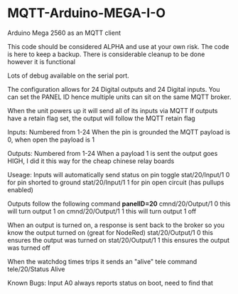 # MQTT-Arduino-MEGA-I-O
Arduino Mega 2560 as an MQTT client

This code should be considered ALPHA and use at your own risk.  The code is here to keep a backup.
There is considerable cleanup to be done however it is functional

Lots of debug available on the serial port.

The configuration allows for 24 Digital outputs and 24 Digital inputs.
You can set the PANEL ID hence multiple units can sit on the same MQTT broker.

When the unit powers up it will send all of its inputs via MQTT
If outputs have a retain flag set, the output will follow the MQTT retain flag

Inputs: 
Numbered from 1-24
When the pin is grounded the MQTT payload is 0, when open the payload is 1

Outputs:
Numbered from 1-24
When a payload 1 is sent the output goes HIGH, I did it this way for the cheap chinese relay boards

Useage:
Inputs will automatically send status on pin toggle
stat/20/Input/1 0 for pin shorted to ground
stat/20/Input/1 1 for pin open circuit (has pullups enabled)

Outputs follow the following command **panelID=20**
cmnd/20/Output/1 0  this will turn output 1 on
cmnd/20/Output/1 1  this will turn output 1 off

When an output is turned on, a response is sent back to the broker so you know the output turned on (great for NodeRed)
stat/20/Output/1 0 this ensures the output was turned on
stat/20/Output/1 1 this ensures the output was turned off

When the watchdog times trips it sends an "alive" tele command
tele/20/Status Alive

Known Bugs: Input A0 always reports status on boot, need to find that


